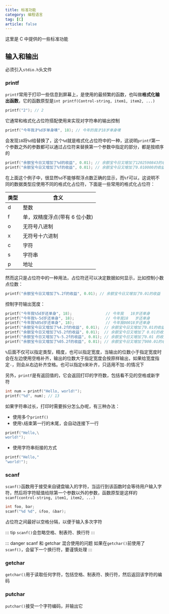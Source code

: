 ```yaml
---
title: 标准功能
category: 编程语言
tag: [C]
article: false
---
```


这里是 C 中提供的一些标准功能

## 输入和输出

必须引入`stdio.h`头文件

### printf

`printf`常用于打印一些信息到屏幕上，是使用的最频繁的函数，也叫做**格式化输出函数**，它的函数原型是`int printf(Control-string, item1, item2, ...)`

```c
printf("2"); // 2
```

它通常和格式化占位符搭配使用来实现对字符串的输出控制

```c
printf("今年我才%d岁单身噢", 18); // 今年的我才18岁单身噢
```

会发现`18`将`%d`给替换了，这个`%d`就是格式化占位符中的一种，这说明`printf`第一个参数之外的参数都可以通过占位符来替换第一个参数中指定的部分，都是按顺序的

```c
printf("余额宝今日又增加了%d的收益", 0.01); // 余额宝今日又增加了1202590843的收益
printf("余额宝今日又增加了%f的收益", 0.01); // 余额宝今日又增加了0.010000的收益
```

在上面这个例子中，很显然`%d`不能够帮浮点数正确的显示，而`%f`可以，这说明不同的数据类型应使用不同的格式化占位符，下面是一些常用的格式化占位符：

类型|含义
---|---
d|整数
f|单，双精度浮点(带有 6 位小数)
o|无符号八进制
x|无符号十六进制
c|字符
s|字符串
p|地址

然而这只是占位符中的一种用法，占位符还可以决定数据如何显示，比如控制小数点位数：

```c
printf("余额宝今日又增加了%.2f的收益", 0.01); // 余额宝今日又增加了0.01的收益
```

控制字符输出宽度：

```c
printf("今年我%5d岁还单身", 18);               // 今年我   18岁还单身
printf("今年我%-5d岁还单身", 18);              // 今年我18   岁还单身
printf("今年我%05d岁还单身", 18);              // 今年我00018岁还单身
printf("余额宝今日又增加了%4.2f的收益", 0.01);  // 余额宝今日又增加了0.01的收益
printf("余额宝今日又增加了%5.2f的收益", 0.01);  // 余额宝今日又增加了 0.01的收益
printf("余额宝今日又增加了%-5.2f的收益", 0.01); // 余额宝今日又增加了0.01 的收益
printf("余额宝今日又增加了%05.2f的收益", 0.01); // 余额宝今日又增加了000.01的收益
```

`%`后面不仅可以指定类型，精度，也可以指定宽度，当输出的位数小于指定宽度时会在左边使用空格补齐，输出的位数大于指定宽度会按原样输出，如果给宽度指定`-`，则会从右边补齐空格。也可以指定`0`来补齐，只适用不加`-`的情况下

另外，`printf`是有返回值的，它会返回打印的字符数，包括看不见的空格或新字符

```c
int num = printf("Hello, world!");
printf("%d", num); // 13
```

如果字符串过长，打印时需要拆分怎么办呢，有三种办法：

+ 使用多个`printf()`
+ 使用`\`结束第一行的末尾，会自动连接下一行

```c
printf("Hello,\
world!");
```

+ 使用字符串衔接的方式

```c
printf("Hello,"
"world!");
```

### scanf

`scanf()`函数用于接受来自键盘输入的字符，当运行到该函数时会等待用户输入字符，然后将字符赋值给除第一个参数以外的参数，函数原型是这样的`scanf(control-string, item1, item2, ...)`

```c
int foo, bar;
scanf("%d %d", &foo, &bar);
```

占位符之间最好以空格分隔，以便于输入多次字符

::: tip
`scanf()`会忽略空格、制表符、换行符
:::

::: danger scanf 和 getchar 混合使用的问题
如果在`getchar()`前使用了`scanf()`，会留下一个换行符，要谨慎处理
:::

### getchar

`getchar()`用于读取任何字符，包括空格、制表符、换行符，然后返回该字符的编码

### putchar

`putchar()`接受一个字符编码，并输出它